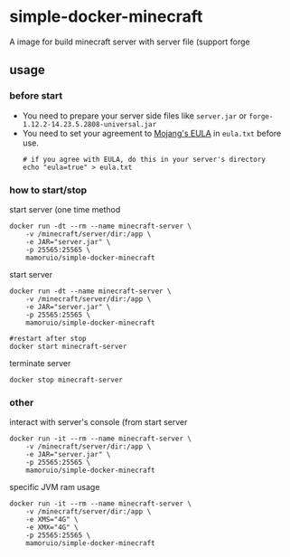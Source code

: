 # simple-docker-minecraft
A image for build minecraft server with server file (support forge
## usage
### before start
- You need to prepare your server side files like `server.jar` or `forge-1.12.2-14.23.5.2808-universal.jar`
- You need to set your agreement to [Mojang's EULA](https://account.mojang.com/documents/minecraft_eula) in `eula.txt` before use.
  ```shell
  # if you agree with EULA, do this in your server's directory
  echo "eula=true" > eula.txt
  ```
### how to start/stop
start server (one time method
```shell
docker run -dt --rm --name minecraft-server \
    -v /minecraft/server/dir:/app \
    -e JAR="server.jar" \
    -p 25565:25565 \
    mamoruio/simple-docker-minecraft
```

start server
```shell
docker run -dt --name minecraft-server \
    -v /minecraft/server/dir:/app \
    -e JAR="server.jar" \
    -p 25565:25565 \
    mamoruio/simple-docker-minecraft
    
#restart after stop
docker start minecraft-server
```

terminate server
```shell
docker stop minecraft-server
```
### other
interact with server's console (from start server
```shell
docker run -it --rm --name minecraft-server \
    -v /minecraft/server/dir:/app \
    -e JAR="server.jar" \
    -p 25565:25565 \
    mamoruio/simple-docker-minecraft
```

specific JVM ram usage
```shell
docker run -it --rm --name minecraft-server \
    -v /minecraft/server/dir:/app \
    -e XMS="4G" \
    -e XMX="4G" \
    -p 25565:25565 \
    mamoruio/simple-docker-minecraft
```
